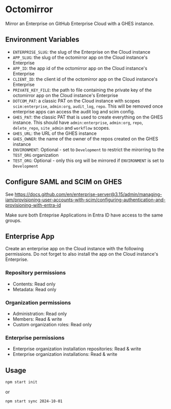 # Octomirror

Mirror an Enterprise on GitHub Enterprise Cloud with a GHES instance. 

## Environment Variables

- `ENTERPRISE_SLUG`: the slug of the Enterprise on the Cloud instance
- `APP_SLUG`: the slug of the octomirror app on the Cloud instance's Enterprise
- `APP_ID`: the app id of the octomirror app on the Cloud instance's Enterprise
- `CLIENT_ID`: the client id of the octomirror app on the Cloud instance's Enterprise
- `PRIVATE_KEY_FILE`: the path to file containing the private key of the octomirror app on the Cloud instance's Enterprise
- `DOTCOM_PAT`: a classic PAT on the Cloud instance with scopes `scim:enterprise`, `admin:org`, `audit_log`, `repo`. This will be removed once enterprise apps can access the audit log and scim config.
- `GHES_PAT`: the classic PAT that is used to create everything on the GHES instance. This should have `admin:enterprise`, `admin:org`, `repo`, `delete_repo`, `site_admin` and `workflow` scopes.
- `GHES_URL`: the URL of the GHES instance
- `GHES_OWNER`: the name of the owner of the repos created on the GHES instance
- `ENVIRONMENT`: Optional - set to `Development` to restrict the mirorring to the `TEST_ORG` organization
- `TEST_ORG`: Optional - only this org will be mirrored if `ENVIRONMENT` is set to `Development`

## Configure SAML and SCIM on GHES

See https://docs.github.com/en/enterprise-server@3.15/admin/managing-iam/provisioning-user-accounts-with-scim/configuring-authentication-and-provisioning-with-entra-id

Make sure both Enteprise Applications in Entra ID have access to the same groups.

## Enterprise App

Create an enterprise app on the Cloud instance with the following permissions. Do not forget to also install the app on the Cloud instance's Enterprise.

### Repository permissions
- Contents: Read only
- Metadata: Read only

### Organization permissions
- Administration: Read only
- Members: Read & write
- Custom organization roles: Read only

### Enterprise permissions
- Enterprise organization installation repositories: Read & write
- Enterprise organization installations: Read & write

## Usage

```bash
npm start init
```

or 

```bash
npm start sync 2024-10-01
```

